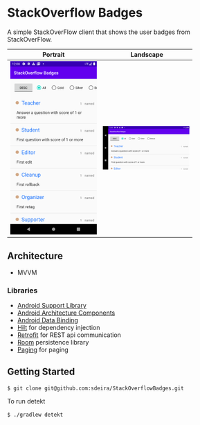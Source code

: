 # StackOverflow Badges

A simple StackOverFlow client that shows the user badges from StackOverFlow.

| Portrait | Landscape |
|-|-|
|<img src="https://github.com/sdeira/StackOverflowBadges/blob/main/screenshots/portrait.png" width="200">|<img src="https://github.com/sdeira/StackOverflowBadges/blob/main/screenshots/landscape.png" width="200">|

## Architecture
- MVVM

### Libraries
* [Android Support Library][support-lib]
* [Android Architecture Components][arch]
* [Android Data Binding][data-binding]
* [Hilt][hilt] for dependency injection
* [Retrofit][retrofit] for REST api communication
* [Room][room] persistence library
* [Paging][paging] for paging

[support-lib]: https://developer.android.com/topic/libraries/support-library/index.html
[arch]: https://developer.android.com/arch
[data-binding]: https://developer.android.com/topic/libraries/data-binding/index.html
[hilt]: https://dagger.dev/hilt/
[retrofit]: http://square.github.io/retrofit
[room]: https://developer.android.com/topic/libraries/architecture/room
[paging]: https://developer.android.com/topic/libraries/architecture/paging/v3-overview
[glide]: https://github.com/bumptech/glide
[detekt]: https://detekt.github.io/detekt/

## Getting Started

```shell
$ git clone git@github.com:sdeira/StackOverflowBadges.git
```

To run detekt

```shell
$ ./gradlew detekt
```